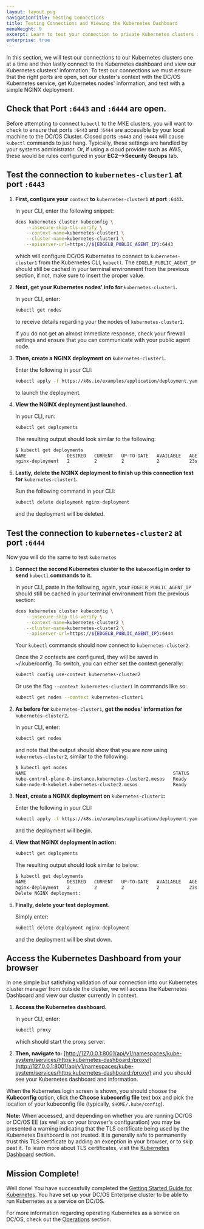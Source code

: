 ```yaml
---
layout: layout.pug
navigationTitle: Testing Connections
title: Testing Connections and Viewing the Kubernetes Dashboard
menuWeight: 9
excerpt: Learn to test your connection to private Kubernetes clusters and view the Kubernetes dashboard.
enterprise: true
---
```


In this section, we will test our connections to our Kubernetes clusters one at a time and then lastly connect to the Kubernetes dashboard and view our Kubernetes clusters' information. To test our connections we must ensure that the right ports are open, set our cluster's context with the DC/OS Kubernetes service, get Kubernetes nodes' information, and test with a simple NGINX deployment.

## Check that Port `:6443` and `:6444` are open.

Before attempting to connect `kubectl` to the MKE clusters, you will want to check to ensure that ports `:6443` and `:6444` are accessible by your local machine to the DC/OS Cluster. Closed ports `:6443` and `:6444` will cause `kubectl` commands to just hang. Typically, these settings are handled by your systems administrator. Or, if using a cloud provider such as AWS, these would be rules configured in your **EC2-->Security Groups** tab.

## Test the connection to `kubernetes-cluster1` at port `:6443`

1. <strong>First, configure your</strong> `context`<strong> to</strong> `kubernetes-cluster1` <strong>at port </strong>`:6443`<strong>.</strong>

    In your CLI, enter the following snippet:

    ```bash
    dcos kubernetes cluster kubeconfig \
        --insecure-skip-tls-verify \
        --context-name=kubernetes-cluster1 \
        --cluster-name=kubernetes-cluster1 \
        --apiserver-url=https://${EDGELB_PUBLIC_AGENT_IP}:6443
    ```

    which will configure DC/OS Kubernetes to connect to `kubernetes-cluster1` from the Kubernetes CLI, `kubectl`. The `EDGELB_PUBLIC_AGENT_IP` should still be cached in your terminal environment from the previous section, if not, make sure to insert the proper value.

1. <strong>Next, get your Kubernetes nodes' info for </strong>`kubernetes-cluster1`<strong>.</strong>

    In your CLI, enter:

    ```bash
    kubectl get nodes
    ```
    to receive details regarding your the nodes of `kubernetes-cluster1`.

    <!-- better validation here of this step:OUTPUT ^^ -->
    If you do not get an almost immediate response, check your firewall settings and ensure that you can communicate with your public agent node.


1. <strong>Then, create a NGINX deployment on </strong>`kubernetes-cluster1`<strong>.</strong>

    Enter the following in your CLI:

    ```bash
    kubectl apply -f https://k8s.io/examples/application/deployment.yaml
    ```

    to launch the deployment.

1. <strong>View the NGINX deployment just launched.</strong>

    In your CLI, run:

    ```bash
    kubectl get deployments
    ```

    The resulting output should look similar to the following:

    ```bash
    $ kubectl get deployments
    NAME               DESIRED   CURRENT   UP-TO-DATE   AVAILABLE   AGE
    nginx-deployment   2         2         2            2           23s
    ```

1. <strong>Lastly, delete the NGINX deployment to finish up this connection test for</strong> `kubernetes-cluster1`<strong>.</strong>

    Run the following command in your CLI:

    ```bash
    kubectl delete deployment nginx-deployment
    ```

    and the deployment will be deleted.

## Test the connection to `kubernetes-cluster2` at port `:6444`

Now you will do the same to test `kubernetes`

1. <strong>Connect the second Kubernetes cluster to the `kubeconfig` in order to send</strong> `kubectl` <strong>commands to it.</strong>

    In your CLI, paste in the following, again, your `EDGELB_PUBLIC_AGENT_IP` should still be cached in your terminal environment from the previous section:

    ```bash
    dcos kubernetes cluster kubeconfig \
        --insecure-skip-tls-verify \
        --context-name=kubernetes-cluster2 \
        --cluster-name=kubernetes-cluster2 \
        --apiserver-url=https://${EDGELB_PUBLIC_AGENT_IP}:6444
    ```

    Your `kubectl` commands should now connect to `kubernetes-cluster2`.

    Once the 2 contexts are configured, they will be saved in ~/.kube/config. To switch, you can either set the context generally:

    ```bash
    kubectl config use-context kubernetes-cluster2
    ```

    Or use the flag `--context kubernetes-cluster1` in commands like so:

    ```bash
    kubectl get nodes --context kubernetes-cluster1
    ```

1. <strong>As before for </strong>`kubernetes-cluster1`<strong>, get the nodes' information for </strong>`kubernetes-cluster2`<strong>.</strong>

    In your CLI, enter:

    ```bash
    kubectl get nodes
    ```

    and note that the output should show that you are now using `kubernetes-cluster2`, similar to the following:

    ```bash
    $ kubectl get nodes
    NAME                                                      STATUS   ROLES    AGE    VERSION
    kube-control-plane-0-instance.kubernetes-cluster2.mesos   Ready    master   145m   v1.13.3
    kube-node-0-kubelet.kubernetes-cluster2.mesos             Ready    <none>   142m   v1.13.3
    ```

1. <strong>Next, create a NGINX deployment on</strong> `kubernetes-cluster1`<strong>:</strong>

    Enter the following in your CLI:

    ```bash
    kubectl apply -f https://k8s.io/examples/application/deployment.yaml
    ```

    and the deployment will begin.

1. <strong>View that NGINX deployment in action:</strong>

    ```bash
    kubectl get deployments
    ```

    The resulting output should look similar to below:

    ```bash
    $ kubectl get deployments
    NAME               DESIRED   CURRENT   UP-TO-DATE   AVAILABLE   AGE
    nginx-deployment   2         2         2            2           23s
    Delete NGINX deployment:
    ```

1. <strong>Finally, delete your test deployment.</strong>

    Simply enter:

    ```bash
    kubectl delete deployment nginx-deployment
    ```

    and the deployment will be shut down.

## Access the Kubernetes Dashboard from your browser

In one simple but satisfying validation of our connection into our Kubernetes cluster manager from outside the cluster, we will access the Kubernetes Dashboard and view our cluster currently in context.

1. <strong> Access the Kubernetes dashboard.</strong>

    In your CLI, enter:

    ```bash
    kubectl proxy
    ```

    which should start the proxy server.

    <!-- better validation here of this step:OUTPUT ^^ -->

1. <strong>Then, navigate to:</strong>  [http://127.0.0.1:8001/api/v1/namespaces/kube-system/services/https:kubernetes-dashboard:/proxy/](http://127.0.0.1:8001/api/v1/namespaces/kube-system/services/https:kubernetes-dashboard:/proxy/) and you should see your Kubernetes dashboard and information.

When the Kubernetes login screen is shown, you should choose the **Kubeconfig** option, click the **Choose kubeconfig file** text box and pick the location of your kubeconfig file (typically, `$HOME/.kube/config`).

**Note:** When accessed, and depending on whether you are running DC/OS or DC/OS EE (as well as on your browser's configuration) you may be presented a warning indicating that the TLS certificate being used by the Kubernetes Dashboard is not trusted. It is generally safe to permanently trust this TLS certificate by adding an exception in your browser, or to skip past it. To learn more about TLS certificates, visit the [Kubernetes Dashboard](/dcos/services/kubernetes/2.2.0-1.13.3/operations/kubernetes-dashboard/) section.

## Mission Complete!

Well done! You have successfully completed the [Getting Started Guide for Kubernetes](/dcos/services/kubernetes/2.2.0-1.13.3/getting-started/). You have set up your DC/OS Enterprise cluster to be able to run Kubernetes as a service on DC/OS.

For more information regarding operating Kubernetes as a service on DC/OS, check out the [Operations](/dcos/services/kubernetes/2.2.0-1.13.3/operations/) section.
